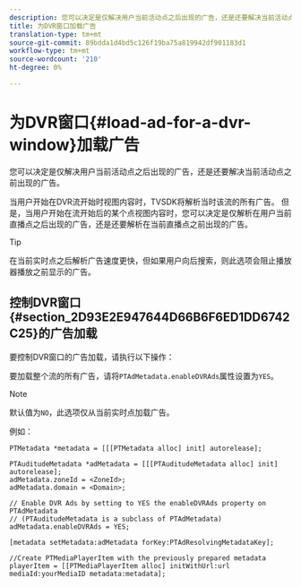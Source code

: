 ```yaml
---
description: 您可以决定是仅解决用户当前活动点之后出现的广告，还是还要解决当前活动点之前出现的广告。
title: 为DVR窗口加载广告
translation-type: tm+mt
source-git-commit: 89bdda1d4bd5c126f19ba75a819942df901183d1
workflow-type: tm+mt
source-wordcount: '210'
ht-degree: 0%

---
```



# 为DVR窗口{#load-ad-for-a-dvr-window}加载广告

您可以决定是仅解决用户当前活动点之后出现的广告，还是还要解决当前活动点之前出现的广告。

当用户开始在DVR流开始时视图内容时，TVSDK将解析当时该流的所有广告。 但是，当用户开始在流开始后的某个点视图内容时，您可以决定是仅解析在用户当前直播点之后出现的广告，还是还要解析在当前直播点之前出现的广告。

>[!TIP]
>
>在当前实时点之后解析广告速度更快，但如果用户向后搜索，则此选项会阻止播放器播放之前显示的广告。

## 控制DVR窗口{#section_2D93E2E947644D66B6F6ED1DD6742C25}的广告加载

要控制DVR窗口的广告加载，请执行以下操作：

要加载整个流的所有广告，请将`PTAdMetadata.enableDVRAds`属性设置为`YES`。

>[!NOTE]
>
>默认值为`NO`，此选项仅从当前实时点加载广告。

例如：

```
PTMetadata *metadata = [[[PTMetadata alloc] init] autorelease]; 
 
PTAuditudeMetadata *adMetadata = [[[PTAuditudeMetadata alloc] init] autorelease];  
adMetadata.zoneId = <ZoneId>; 
adMetadata.domain = <Domain>; 
 
// Enable DVR Ads by setting to YES the enableDVRAds property on PTAdMetadata  
// (PTAuditudeMetadata is a subclass of PTAdMetadata)  
adMetadata.enableDVRAds = YES; 
 
[metadata setMetadata:adMetadata forKey:PTAdResolvingMetadataKey]; 
 
//Create PTMediaPlayerItem with the previously prepared metadata    
playerItem = [[PTMediaPlayerItem alloc] initWithUrl:url mediaId:yourMediaID metadata:metadata]; 
```
